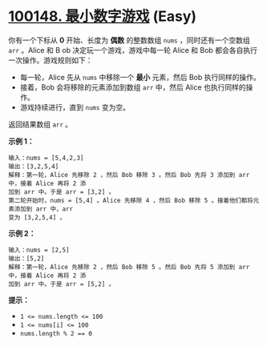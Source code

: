 # [100148. 最小数字游戏][link] (Easy)

[link]: https://leetcode.cn/contest/weekly-contest-377/problems/minimum-number-game/

你有一个下标从 **0** 开始、长度为 **偶数** 的整数数组 `nums` ，同时还有一个空数组 `arr` 。Alice 和 B
ob 决定玩一个游戏，游戏中每一轮 Alice 和 Bob 都会各自执行一次操作。游戏规则如下：

- 每一轮，Alice 先从 `nums` 中移除一个 **最小** 元素，然后 Bob 执行同样的操作。
- 接着，Bob 会将移除的元素添加到数组 `arr` 中，然后 Alice 也执行同样的操作。
- 游戏持续进行，直到 `nums` 变为空。

返回结果数组 `arr` 。

**示例 1：**

```
输入：nums = [5,4,2,3]
输出：[3,2,5,4]
解释：第一轮，Alice 先移除 2 ，然后 Bob 移除 3 。然后 Bob 先将 3 添加到 arr 中，接着 Alice 再将 2 添
加到 arr 中。于是 arr = [3,2] 。
第二轮开始时，nums = [5,4] 。Alice 先移除 4 ，然后 Bob 移除 5 。接着他们都将元素添加到 arr 中，arr 
变为 [3,2,5,4] 。
```

**示例 2：**

```
输入：nums = [2,5]
输出：[5,2]
解释：第一轮，Alice 先移除 2 ，然后 Bob 移除 5 。然后 Bob 先将 5 添加到 arr 中，接着 Alice 再将 2 添
加到 arr 中。于是 arr = [5,2] 。
```

**提示：**

- `1 <= nums.length <= 100`
- `1 <= nums[i] <= 100`
- `nums.length % 2 == 0`
